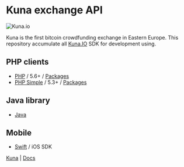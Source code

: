 
# Kuna exchange API

![Kuna.io](https://kuna.io/assets/logo-b8fe31f52ff22786224afd4962d8ea28d8f76c1d3ad3a9c3cd18d01337be3a4f.png)

Kuna is the first bitcoin crowdfunding exchange in Eastern Europe.
This repository accumulate all [Kuna.IO](http://kuna.io) SDK for development using.

## PHP clients
* [PHP](https://github.com/reilag/kuna-api-php) / 5.6+ / [Packages](https://packagist.org/packages/reilag/kuna-api-php)
* [PHP Simple](https://github.com/reilag/kuna-api-php-simple) / 5.3+ / [Packages](https://packagist.org/packages/reilag/kuna-api-php-simple)

## Java library
* [Java](https://github.com/vladmelnyk/kuna-api-java)

## Mobile
* [Swift](https://github.com/OlegGordiichuk/kuna-sdk) / iOS SDK

[Kuna](http://kuna.io) | [Docs](https://kuna.io/documents/api)
